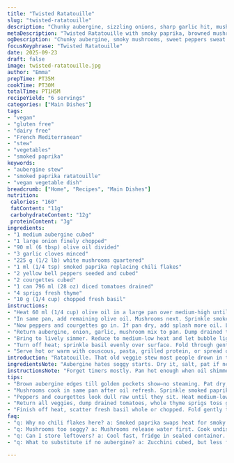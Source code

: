 ```yaml
---
title: "Twisted Ratatouille"
slug: "twisted-ratatouille"
description: "Chunky aubergine, sizzling onions, sharp garlic hit, mushrooms browned with a kick, peppers and courgettes sweat till tender. Tomatoes bring juice, fresh thyme infuses Earthiness, sudden basil freshness at finish. Vegan, gluten and dairy free, no nuts, no eggs. Classic roots with smoked paprika swap for heat instead of chili flakes, a new angle, subtle smoky depth. Cook stages by smell and sight, not just timers. Rustic, hearty, versatile with grains, grilled fish or tossed on pizza."
metaDescription: "Twisted Ratatouille with smoky paprika, browned mushrooms, caramelized peppers, fresh basil finish. Layered texture, vivid flavors, vegan gluten dairy free, rustic French-Med style."
ogDescription: "Chunky aubergine, smoky mushrooms, sweet peppers sweat slow. Basil fresh last step. Smoky paprika, no chili fire. Rustic layered veggie stew, vegan, hearty, layered taste."
focusKeyphrase: "Twisted Ratatouille"
date: 2025-09-23
draft: false
image: twisted-ratatouille.jpg
author: "Emma"
prepTime: PT35M
cookTime: PT30M
totalTime: PT1H5M
recipeYield: "6 servings"
categories: ["Main Dishes"]
tags:
- "vegan"
- "gluten free"
- "dairy free"
- "French Mediterranean"
- "stew"
- "vegetables"
- "smoked paprika"
keywords:
- "aubergine stew"
- "smoked paprika ratatouille"
- "vegan vegetable dish"
breadcrumb: ["Home", "Recipes", "Main Dishes"]
nutrition: 
 calories: "160"
 fatContent: "11g"
 carbohydrateContent: "12g"
 proteinContent: "3g"
ingredients:
- "1 medium aubergine cubed"
- "1 large onion finely chopped"
- "90 ml (6 tbsp) olive oil divided"
- "3 garlic cloves minced"
- "225 g (1/2 lb) white mushrooms quartered"
- "1 ml (1/4 tsp) smoked paprika replacing chili flakes"
- "2 yellow bell peppers seeded and cubed"
- "2 courgettes cubed"
- "1 can 796 ml (28 oz) diced tomatoes drained"
- "4 sprigs fresh thyme"
- "10 g (1/4 cup) chopped fresh basil"
instructions:
- "Heat 60 ml (1/4 cup) olive oil in a large pan over medium-high until shimmering but not smoking. Toss in aubergine and onions. Stir often so aubergine browns on edges, onions soften but don't burn. Salt and pepper generously. Once aubergine has golden patches, about 8-10 minutes, stir in garlic and cook about 1 minute until fragrant, no color. Remove to bowl."
- "In same pan, add remaining olive oil. Mushrooms next. Sprinkle smoked paprika over mushrooms before stirring. This replaces heat with smoky depth. Mushrooms should turn golden, releasing moisture then drying out slightly, about 7 minutes. Remove and combine with aubergine mixture."
- "Now peppers and courgettes go in. If pan dry, add splash more oil. Let veggies sit a bit to caramelize - resist stirring constantly. Look for speckled brown patches on peppers, courgettes rosy, softened but still holding shape, about 6 minutes."
- "Return aubergine, onion, garlic, mushroom mix to pan. Dump drained tomatoes over. Toss sprigs of thyme in whole. Mix gently but thoroughly."
- "Bring to lively simmer. Reduce to medium-low heat and let bubble lightly 12-18 minutes uncovered. Watch liquid level; should reduce but don’t dry out. Stir occasionally, thyme branches will now look shriveled. Remove those."
- "Turn off heat; sprinkle basil evenly over surface. Fold through gently; basil should wilt instantly with heat left in pan. Taste and adjust salt/pepper."
- "Serve hot or warm with couscous, pasta, grilled protein, or spread over pizza dough before baking."
introduction: "Ratatouille. That old veggie stew most people drown in tomato paste and call done. I learned to stop tossing all veggies in at once. Layer flavors. Brown aubergine properly, don’t steam it. Mushrooms? Never bland if browned with spice. Smoked paprika swapped in for chili flakes, no fire but smoky back note, took it somewhere else. Watch those peppers and courgettes, let em sweat but not mush. Tomatoes drained, no wet sloppy mess. Thyme whole, pulled out before basil waves in fresh brightness at the end. Sizzle, smell, texture tell the story, not the clock. Forget perfect slices. Chop rough for rustic bite. Serve on pasta, grains, or straight on toasted bread. Ratatouille’s a mood, not a strict recipe."
ingredientsNote: "Aubergine hates soggy starts. Dry it, salt, pat if needed. I prefer cubed—it holds better than slices when you stir later. Onion adds sweetness; soft, transparent not too brown or bitter. Garlic goes late, burns fast. Mushrooms add umami regular mushrooms fine but cremini or shiitake better if you have. Smoked paprika, a last-minute twist, no heat but smoky fire. Yellow peppers for sweetness balance green if you prefer, red too. Courgettes keep bite, slice evenly to cook uniformly. Tomatoes drained to avoid watery stew; canned crushed is too mushy. Thyme whole for easy removal, delicate leaves end. Basil added last or bursts bitter. Olive oil quality shines here—don’t skimp. This mix stays vegan, gluten free, dairy free with no nuts or eggs."
instructionsNote: "Forget timers mostly. Pan hot enough when oil shimmers but not smoking. Aubergine and onion first, stirring often until golden edges form, not pale from steam. Garlic thrown in last minute in this stage to keep it bright, not burnt. Mushrooms next—boost flavor by letting them cook undisturbed first then stir as moisture vanishes to caramelize. Smoked paprika right before they caramelize; releases aroma without burning. Peppers and courgettes last; give them room to brown for flavor but not get mushy. Return all veggies, add drained tomatoes and thyme—let stew bubble, thickening by evaporation, stirring but gently. Pull thyme when stems look dry and brown. Basil tops it off off heat, folds with residual warmth. Salt and pepper at the end control flavor best. Serve immediately or warm; ratatouille gets better sitting but never loses texture with proper cooking. Use heavy pan for even heat, avoid overcrowding, work in batches if needed."
tips:
- "Brown aubergine edges till golden pockets show—no steaming. Pat dry, salt, then oil medium-high. Watch for shimmer not smoke. Stir often but let aubergine color up first. Onion softens alongside; soft transparent, no burn spots. Garlic last, quick in, smoky aroma signals pull out before browning."
- "Mushrooms cook in same pan after oil refresh. Sprinkle smoked paprika over dry mushrooms before stirring—release spice aroma slow. Mushrooms start watery then dry out at edges, patchy gold. Need approx 7 min undisturbed then stir. Keep pan hot but not burnt, serious caramelization for umami depth."
- "Peppers and courgettes look dull raw until they sit. Heat medium-low, give patches chance to brown, not mush. Resist constant stirring. Speckled brown peppers, rosy courgettes, texture still firm. Add splash oil if dryness hits. Timing fuzzy—trust sight and sizzle, not exact minutes, roughly 6 mins."
- "Return all veggies, dump drained tomatoes, whole thyme sprigs toss gently. Stir slow, lift not smash. Bring to strong simmer, then down to low-medium. Watch fluid; bubbles bigger not frantic. 12-18 minutes, thickens but stays moist. Thyme stems shrivel, pull out early or late but before basil."
- "Finish off heat, scatter fresh basil whole or chopped. Fold gently through residual warmth only, no cooking. Basil wilts instantly, aroma bursts immediate. Salt and pepper last step; tweak seasoning per taste, little goes far post-cook. Use quality olive oil, affects final mouthfeel—don’t skimp even if just a splash."
faq:
- "q: Why no chili flakes here? a: Smoked paprika swaps heat for smoky depth. No fire but complexity builds slowly on tongue, layer taste deeper. You avoid burning spice; mushrooms love it. Can swap mild chili or paprika blends but expect more heat."
- "q: Mushrooms too soggy? a: Mushrooms release water first. Cook undisturbed till edges dry then stir. Pan must be hot, oil enough but not flooding. If soggy, drain juices and return later. Brown in batches if crowded, moisture trap kills caramelization."
- "q: Can I store leftovers? a: Cool fast, fridge in sealed container. Keep basil separate or add fresh when reheating. Reheat gently; microwave ruins texture. Stovetop low heat with splash water keep moist. Lasts 3-4 days; freeze in portioned bags. Texture changes, softer but still tasty."
- "q: What to substitute if no aubergine? a: Zucchini cubed, but less firm, needs gentler cook. Eggplant gives body and soak for cooking oil. Use extra mushrooms or peppers to bulk. Avoid watery substitutes like tomatoes alone; texture suffers."

---
```

